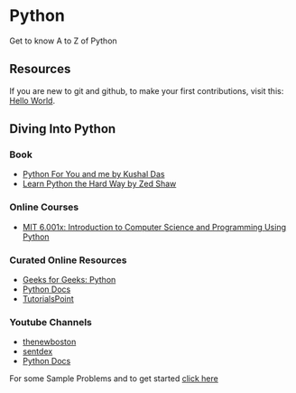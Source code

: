 # Python
Get to know A to Z of Python
## Resources
If you are new to git and github, to make your first contributions, visit this: [Hello World](https://github.com/Novice-Paradigm/Hello-World/).

## Diving Into Python

### Book
- [Python For You and me by Kushal Das](https://pymbook.readthedocs.io/en/latest/)
- [Learn Python the Hard Way by Zed Shaw](Books/LPTHW.pdf)

### Online Courses
- [MIT 6.001x: Introduction to Computer Science and Programming Using Python](https://www.edx.org/course/introduction-computer-science-mitx-6-00-1x-11) 

### Curated Online Resources
- [Geeks for Geeks: Python](https://www.geeksforgeeks.org/python-programming-language/)
- [Python Docs](https://docs.python.org/3/tutorial/)
- [TutorialsPoint](https://www.tutorialspoint.com/python/index.htm)

### Youtube Channels
- [thenewboston](https://www.youtube.com/watch?v=HBxCHonP6Ro&list=PL6gx4Cwl9DGAcbMi1sH6oAMk4JHw91mC_)
- [sentdex](https://www.youtube.com/channel/UCfzlCWGWYyIQ0aLC5w48gBQ)
- [Python Docs](https://www.youtube.com/watch?v=oVp1vrfL_w4&list=PLQVvvaa0QuDe8XSftW-RAxdo6OmaeL85M)

For some Sample Problems and to get started [click here](Src)
